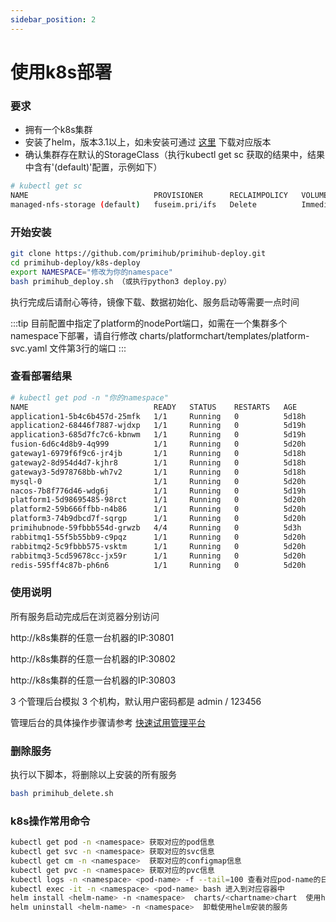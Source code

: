```yaml
---
sidebar_position: 2
---
```


# 使用k8s部署

### 要求

- 拥有一个k8s集群
- 安装了helm，版本3.1以上，如未安装可通过 [这里](https://github.com/helm/helm/releases) 下载对应版本
- 确认集群存在默认的StorageClass（执行kubectl get sc 获取的结果中，结果中含有'(default)'配置，示例如下）

```bash
# kubectl get sc
NAME                            PROVISIONER      RECLAIMPOLICY   VOLUMEBINDINGMODE   ALLOWVOLUMEEXPANSION   AGE
managed-nfs-storage (default)   fuseim.pri/ifs   Delete          Immediate           false                  19d
```

### 开始安装

```bash
git clone https://github.com/primihub/primihub-deploy.git
cd primihub-deploy/k8s-deploy
export NAMESPACE="修改为你的namespace"
bash primihub_deploy.sh （或执行python3 deploy.py）
```

执行完成后请耐心等待，镜像下载、数据初始化、服务启动等需要一点时间

:::tip
目前配置中指定了platform的nodePort端口，如需在一个集群多个namespace下部署，请自行修改 charts/platformchart/templates/platform-svc.yaml 文件第3行的端口
:::

### 查看部署结果

```bash
# kubectl get pod -n "你的namespace"
NAME                            READY   STATUS    RESTARTS   AGE
application1-5b4c6b457d-25mfk   1/1     Running   0          5d18h
application2-68446f7887-wjdxp   1/1     Running   0          5d19h
application3-685d7fc7c6-kbnwm   1/1     Running   0          5d19h
fusion-6d6c4d8b9-4q999          1/1     Running   0          5d20h
gateway1-6979f6f9c6-jr4jb       1/1     Running   0          5d18h
gateway2-8d954d4d7-kjhr8        1/1     Running   0          5d18h
gateway3-5d978768bb-wh7v2       1/1     Running   0          5d18h
mysql-0                         1/1     Running   0          5d20h
nacos-7b8f776d46-wdg6j          1/1     Running   0          5d19h
platform1-5d98695485-98rct      1/1     Running   0          5d20h
platform2-59b666ffbb-n4b86      1/1     Running   0          5d20h
platform3-74b9dbcd7f-sqrgp      1/1     Running   0          5d20h
primihubnode-59fbbb554d-grwzb   4/4     Running   0          5d3h
rabbitmq1-55f5b55bb9-c9pqz      1/1     Running   0          5d20h
rabbitmq2-5c9fbbb575-vsktm      1/1     Running   0          5d20h
rabbitmq3-5cd59678cc-jx59r      1/1     Running   0          5d20h
redis-595ff4c87b-ph6n6          1/1     Running   0          5d20h
```

### 使用说明

所有服务启动完成后在浏览器分别访问

http://k8s集群的任意一台机器的IP:30801

http://k8s集群的任意一台机器的IP:30802

http://k8s集群的任意一台机器的IP:30803

3 个管理后台模拟 3 个机构，默认用户密码都是 admin / 123456

管理后台的具体操作步骤请参考 [快速试用管理平台](/docs/quick-start-platform)

### 删除服务

执行以下脚本，将删除以上安装的所有服务
```bash
bash primihub_delete.sh
```

### k8s操作常用命令

```bash
kubectl get pod -n <namespace> 获取对应的pod信息
kubectl get svc -n <namespace> 获取对应的svc信息
kubectl get cm -n <namespace>  获取对应的configmap信息
kubectl get pvc -n <namespace> 获取对应的pvc信息
kubectl logs -n <namespace> <pod-name> -f --tail=100 查看对应pod-name的日志
kubectl exec -it -n <namespace> <pod-name> bash 进入到对应容器中
helm install <helm-name> -n <namespace>  charts/<chartname>chart  使用helm安装对应chart中的服务
helm uninstall <helm-name> -n <namespace>  卸载使用helm安装的服务
```